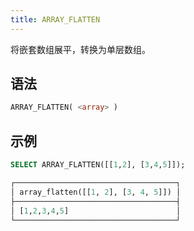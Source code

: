 ```yaml
---
title: ARRAY_FLATTEN
---
```


将嵌套数组展平，转换为单层数组。

## 语法

```sql
ARRAY_FLATTEN( <array> )
```

## 示例

```sql
SELECT ARRAY_FLATTEN([[1,2], [3,4,5]]);

┌────────────────────────────────────┐
│ array_flatten([[1, 2], [3, 4, 5]]) │
├────────────────────────────────────┤
│ [1,2,3,4,5]                        │
└────────────────────────────────────┘
```